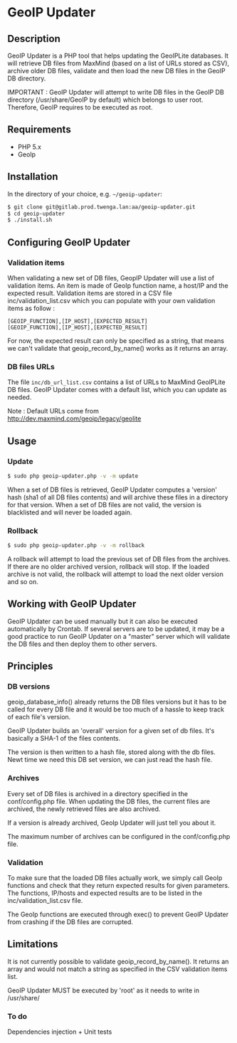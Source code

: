GeoIP Updater
==========

## Description
GeoIP Updater is a PHP tool that helps updating the GeoIPLite databases. It will retrieve DB files from MaxMind (based on a list of URLs stored as CSV), archive older DB files, validate
and then load the new DB files in the GeoIP DB directory.

IMPORTANT : GeoIP Updater will attempt to write DB files in the GeoIP DB directory (/usr/share/GeoIP by default) which belongs to user root. Therefore, GeoIP requires to be executed as root.

## Requirements

  - PHP 5.x
  - GeoIp

## Installation
In the directory of your choice, e.g. `~/geoip-updater`:

```bash
$ git clone git@gitlab.prod.twenga.lan:aa/geoip-updater.git
$ cd geoip-updater
$ ./install.sh
```

## Configuring GeoIP Updater

### Validation items

When validating a new set of DB files, GeopIP Updater will use a list of validation items. An item is made of GeoIp function name, a host/IP and the expected result. Validation items are stored in a CSV file inc/validation_list.csv which you can populate with your own validation items as follow :

```
[GEOIP_FUNCTION],[IP_HOST],[EXPECTED_RESULT]
[GEOIP_FUNCTION],[IP_HOST],[EXPECTED_RESULT]
```

For now, the expected result can only be specified as a string, that means we can't validate that geoip_record_by_name() works as it returns an array.

### DB files URLs

The file `inc/db_url_list.csv` contains a list of URLs to MaxMind GeoIPLite DB files. GeoIP Updater comes with a default list, which you can update as needed.

Note : Default URLs come from http://dev.maxmind.com/geoip/legacy/geolite

## Usage

### Update

```bash
$ sudo php geoip-updater.php -v -m update
```

When a set of DB files is retrieved, GeoIP Updater computes a 'version' hash (sha1 of all DB files contents) and will archive these files in a directory for that version. When a set of DB files are not valid, the version is blacklisted and will never be loaded again.

### Rollback

```bash
$ sudo php geoip-updater.php -v -m rollback
```

A rollback will attempt to load the previous set of DB files from the archives. If there are no older archived version, rollback will stop. If the loaded archive is not valid, the rollback will attempt to load the next older version and so on.

## Working with GeoIP Updater

GeoIP Updater can be used manually but it can also be executed automatically by Crontab. If several servers are to be updated, it may be a good practice to run GeoIP Updater on a "master" server which will validate the DB files and then deploy them to other servers.

## Principles

### DB versions

geoip_database_info() already returns the DB files versions but it has to be called for every DB file and it would be too much of a hassle to keep track of each file's version.

GeoIP Updater builds an 'overall' version for a given set of db files. It's basically a SHA-1 of the files contents.

The version is then written to a hash file, stored along with the db files. Newt time we need this DB set version, we can just read the hash file.

### Archives

Every set of DB files is archived in a directory specified in the conf/config.php file. When updating the DB files, the current files are archived, the newly retrieved files are also archived.

If a version is already archived, GeoIp Updater will just tell you about it.

The maximum number of archives can be configured in the conf/config.php file.

### Validation

To make sure that the loaded DB files actually work, we simply call GeoIp functions and check that they return expected results for given parameters. The functions, IP/hosts and expected results are to be listed in the inc/validation_list.csv file.

The GeoIp functions are executed through exec() to prevent GeoIP Updater from crashing if the DB files are corrupted.

## Limitations

It is not currently possible to validate geoip_record_by_name(). It returns an array and would not match a string as specified in the CSV validation items list.

GeoIP Updater MUST be executed by 'root' as it needs to write in /usr/share/

### To do

Dependencies injection + Unit tests